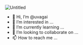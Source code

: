 ![Untitled](https://user-images.githubusercontent.com/113260931/189513173-1139c7da-5fe9-4ae5-be80-e3b55ad058d4.png)
- 👋 Hi, I’m @uvagai
- 👀 I’m interested in ...
- 🌱 I’m currently learning ...
- 💞️ I’m looking to collaborate on ...
- 📫 How to reach me ...

<!---
uvagai/uvagai is a ✨ special ✨ repository because its `README.md` (this file) appears on your GitHub profile.
You can click the Preview link to take a look at your changes.
--->
